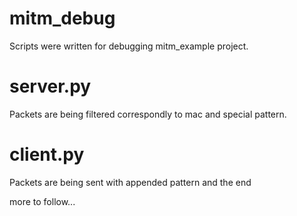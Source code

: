 # mitm_debug

Scripts were written for debugging mitm_example project.

# server.py
Packets are being filtered correspondly to mac and special pattern.

# client.py
Packets are being sent with appended pattern and the end

more to follow...
